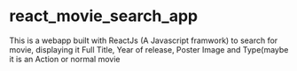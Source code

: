 # react_movie_search_app
This is a webapp built with ReactJs (A Javascript framwork) to search for movie, displaying it Full Title, Year of release, Poster Image and Type(maybe it is an Action or normal movie
